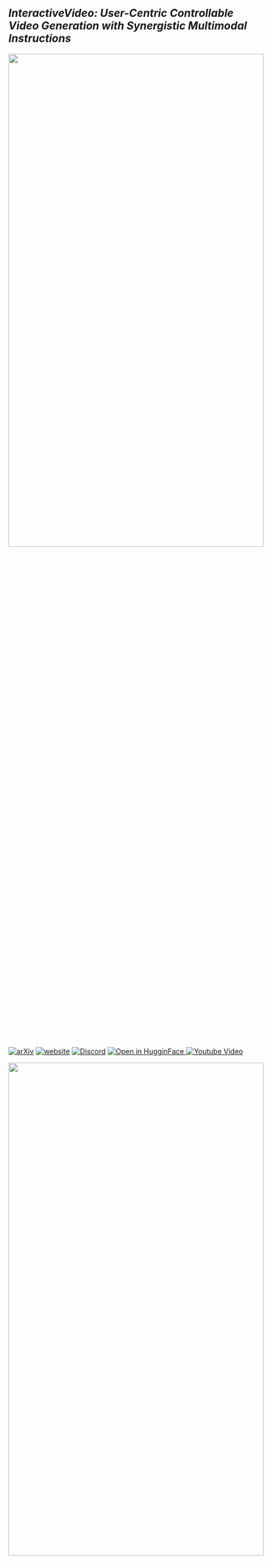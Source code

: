 

## ___***InteractiveVideo: User-Centric Controllable Video Generation with Synergistic Multimodal Instructions***___

<p align="center" width="100%">
<img src="assets/banner.gif"  width="100%" height="50%">
</p>

[![arXiv](https://img.shields.io/badge/arxiv-2402.03040-b31b1b?style=plastic&color=b31b1b&link=https%3A%2F%2Farxiv.org%2Fabs%2F2402.03040)](https://arxiv.org/abs/2402.03040)
[![website](https://img.shields.io/badge/Project-Website-brightgreen)](https://invictus717.github.io/InteractiveVideo/)
[![Discord](https://dcbadge.vercel.app/api/server/vm9AJByvej?style=flat)](https://discord.gg/vm9AJByvej)
<a target="_blank" href="https://huggingface.co/spaces/Yiyuan/InteractiveVideo">
  <img src="https://huggingface.co/datasets/huggingface/badges/raw/main/open-in-hf-spaces-sm.svg" alt="Open in HugginFace"/>
</a>
<a target="_blank" href="https://www.youtube.com/watch?v=61_iS_ltxsc">
  <img src="https://img.shields.io/badge/YouTube-%23FF0000.svg" alt="Youtube Video"/>
</a>

<p align="center" width="100%">
<img src="assets/inst/inst.gif"  width="100%" height="50%">
</p>

## 🔆 Introduction


*InteractiveVideo* is a user-centric framework for interactive video generation. It highlights the contributions of comprehensive editing by users' intuitive manipulation, and it performs high-quality regional content control and precise motion control. We would like to introduce features as follows:

### 1. Personalize A Video

<table class="center">
  <td><img src=assets/personalize/1-origin.jpg width="210" height='210'></td>
  <td><img src=assets/personalize/1-prompt.jpg width="210" height='210'></td>
  <td><img src=assets/personalize/1-result.gif width="210" height='210'></td>
  <tr>
  <td style="text-align:center;" width="210">"Purple Flowers."</td>
  <td style="text-align:center;" width="210">"Purple Flowers, bee"</td>
  <td style="text-align:center;" width="210">"the purple flowers are shaking, a bee is flying"</td>
  <tr>
</table >

<table class="center">
  <td><img src=assets/personalize/2-origin.png width="210" height='210'></td>
  <td><img src=assets/personalize/2-prompt.png width="210" height='210'></td>
  <td><img src=assets/personalize/2-result.gif width="210" height='210'></td>
  <tr>
  <td style="text-align:center;" width="210">"1 Cat."</td>
  <td style="text-align:center;" width="210">"1 Cat, butterfly"</td>
  <td style="text-align:center;" width="210">"the small yellow butterfly is flying to the cat's face"</td>
  <tr>
</table >

### 2. Fine-grained Video Editing 

<table class="center">
  <td><img src=assets/edit/1-origin.jpg width="210" height='210'></td>
  <td><img src=assets/edit/1-prompt.jpg width="210" height='210'></td>
  <td><img src=assets/edit/1-result.gif width="210" height='210'></td>
  <tr>
  <td style="text-align:center;" width="210">"flowers."</td>
  <td style="text-align:center;" width="210">"flowers."</td>
  <td style="text-align:center;" width="210">"windy, the flowers are shaking in the wind"</td>
  <tr>
</table >

<table class="center">
  <td><img src=assets/edit/2-origin.jpg width="210" height='210'></td>
  <td><img src=assets/edit/2-prompt.jpg width="210" height='210'></td>
  <td><img src=assets/edit/2-result.gif width="210" height='210'></td>
  <tr>
  <td style="text-align:center;" width="210">"1 Man."</td>
  <td style="text-align:center;" width="210">"1 Man, rose."</td>
  <td style="text-align:center;" width="210">"1 Man, smiling."</td>
  <tr>
</table >

### 3. Powerful Motion Control

*InteractiveVideo* can perform precise motion control.

<table class="center">
  <td><img src=assets/motion/1-origin.png width="210" height='210'></td>
  <td><img src=assets/motion/1-result.gif width="210" height='210'></td>
  <td><img src=assets/motion/2-result.gif width="210" height='210'></td>
  <tr>
  <td style="text-align:center;" width="210">"1 man, dark light "</td>
  <td style="text-align:center;" width="210">"the man is turning his body"</td>
  <td style="text-align:center;" width="210">"the man is turning his body"</td>
  <tr>
</table >

<table class="center">
  <td><img src=assets/motion/2-origin.jpg width="210" height='210'></td>
  <td><img src=assets/motion/3-result.gif width="210" height='210'></td>
  <td><img src=assets/motion/4-result.gif width="210" height='210'></td>
  <tr>
  <td style="text-align:center;" width="210">"1 beautiful girl with long black hair, and a flower on her head, clouds"</td>
  <td style="text-align:center;" width="210">" the girl is turning gradually"</td>
  <td style="text-align:center;" width="210">" the girl is turning gradually"</td>
  <tr>
</table >

### 4. Characters Dressing up 

*InteractiveVideo* can smoothly cooperate with LoRAs and DreamBooth, thus, there are many potential functions of this framework that are still under-explored. 

<table class="center">
  <td><img src=assets/dress/origin.jpg width="210" height='210'></td>
  <td><img src=assets/dress/dressing1.gif width="210" height='210'></td>
  <td><img src=assets/dress/dressing2.gif width="210" height='210'></td>
  <tr>
  <td style="text-align:center;" width="210">"Yae Miko" (Genshin Impact)</td>
  <td style="text-align:center;" width="210">"Dressing Up "</td>
  <td style="text-align:center;" width="210">"Dressing Up"</td>
  <tr>
</table >

<!-- ## 📝 News
- __[2024.02.xx]__: Release [InteractiveVideo](https://arxiv.org/abs/2310.19512) Demo Video. -->

## ⚙️ Quick Start

### 1. Install Environment via Anaconda
```bash
# create a conda environment
conda create -n ivideo python=3.10
conda activate ivideo

# install requirements
pip install -r requirements.txt
```

### 2. Prepare Checkpoints

You can simply use the following script to download checkpoints
```bash
python scripts/download_models.py
```
This will take a long time, you can also selectively download checkpoints by modifying "scripts/download_models.py" and "scripts/*.json". Please make sure that there is at least one checkpoint left for each JSON file. Moreover, all checkpoints are listed as follows

1. Checkpoints for enjoying image-to-image generation

|Models|Types|Version|Checkpoints|
|:---------|:---------|:---------|:--------|
|StableDiffusion|-|v1.5|[Huggingface](https://huggingface.co/runwayml/stable-diffusion-v1-5)
|StableDiffusion|-|turbo|[Huggingface](https://huggingface.co/stabilityai/sd-turbo)
|KoHaKu|Animation|v2.1|[Huggingface](https://huggingface.co/KBlueLeaf/kohaku-v2.1)
|LCM-LoRA-StableDiffusion|-|v1.5|[Huggingface](https://huggingface.co/latent-consistency/lcm-lora-sdv1-5)
|LCM-LoRA-StableDiffusion|-|xl|[Huggingface](https://huggingface.co/latent-consistency/lcm-lora-sdxl)

2. Checkpoints for enjoying image-to-video generation

|Models|Types|Version|Checkpoints|
|:---------|:---------|:---------|:--------|
|StableDiffusion|-|v1.5|[Huggingface](https://huggingface.co/runwayml/stable-diffusion-v1-5)
|PIA (UNet)|-|-|[Huggingface](https://huggingface.co/Leoxing/PIA/tree/main)
|Dreambooth|MagicMixRealistic|v5|[Civitai](https://civitai.com/api/download/models/82446)
|Dreambooth|RCNZCartoon3d|v10|[Civitai](https://civitai.com/api/download/models/71009)
|Dreambooth|RealisticVision|-|[Huggingface](https://huggingface.co/frankjoshua/realisticVisionV51_v51VAE)


3. Checkpoints for enjoying dragging images.

|Models|Types|Resolution|Checkpoints|
|:---------|:---------|:---------|:--------|
|StyleGAN-2|Lions|512 x 512|[Google Storage](https://storage.googleapis.com/self-distilled-stylegan/lions_512_pytorch.pkl)
|StyleGAN-2|Dogs|1024 x 1024|[Google Storage](https://storage.googleapis.com/self-distilled-stylegan/dogs_1024_pytorch.pkl)
|StyleGAN-2|Horses|256 x 256|[Google Storage](https://storage.googleapis.com/self-distilled-stylegan/horses_256_pytorch.pkl)
|StyleGAN-2|Elephants|512 x 512|[Google Storage](https://storage.googleapis.com/self-distilled-stylegan/elephants_512_pytorch.pkl)
|StyleGAN-2|Face (FFHQ)|512 x 512|[NGC](https://api.ngc.nvidia.com/v2/models/nvidia/research/stylegan2/versions/1/files/stylegan2-ffhq-512x512.pkl)
|StyleGAN-2|Cat Face (AFHQ)|512 x 512|[NGC](https://api.ngc.nvidia.com/v2/models/nvidia/research/stylegan2/versions/1/files/stylegan2-afhqcat-512x512.pkl)
|StyleGAN-2|Car|512 x 512|[CloudFront](http://d36zk2xti64re0.cloudfront.net/stylegan2/networks/stylegan2-car-config-f.pkl)
|StyleGAN-2|Cat|512 x 512|[CloudFront](http://d36zk2xti64re0.cloudfront.net/stylegan2/networks/stylegan2-cat-config-f.pkl)
|StyleGAN-2|Landmark (LHQ)|256 x 256|[Google Drive](https://drive.google.com/file/d/16twEf0T9QINAEoMsWefoWiyhcTd-aiWc/view)

Also, you can train and try your customized models. You should put your model into the "checkpoints" folder, which is organized as follows
```python
InteractiveVideo  # project
|----checkpoints
|----|----drag  # Drag
|----|----|----stylegan2_elephants_512_pytorch.pkl
|----|----i2i  # Image-2-Image
|----|----|----lora
|----|----|----|----lcm-lora-sdv1-5.safetensors
|----|----i2v  # Image-to-Video
|----|----|----unet
|----|----|----|----pia.ckpt
|----|----|----dreambooth
|----|----|----|----realisticVisionV51_v51VAE.safetensors
|----|----diffusion_body
|----|----|----stable-diffusion-v1-5
|----|----|----kohahu-v2-1
|----|----|----sd-turbo
```

## 💫 Usage

### 1. Local demo
To run a local demo, use the following command (recommended)
```bash
  python demo/main.py
```

You can also run our web demo locally with
```bash
  python demo/main_gradio.py
```

In the following, we provide some instructions for a quick start.

### 2. Image-to-Image Generation

Input image-to-image text prompts, and click the "Confirm Text" button. The generation is real-time.

<img src="assets/inst/inst_igen.gif" width = "70%" height = "70%"/>

### 3. Image-to-Video Generation

Input image-to-video text prompts, and click the "Confirm Text" button. Then click the "Generate Video" button and wait for seconds.

<img src="assets/inst/inst_vgen.gif" width = "70%" height = "70%"/>

The generated video might not be satisfactory, but you can properly customize the video with multi-modal instructions. For example, draw butterflies to help the model know the location of them.

<img src="assets/inst/inst_custom.gif" width = "70%" height = "70%"/>

### 4. Drag Image

You can also drag images. First, you should choose a proper checkpoint in the "Drag Image" tab and click the "Drag Mode On" button. It will take a few minutes to prepare. Then you can draw masks, add points, and click the "start" button. Once the result is satisfactory, click the "stop" button. 

<img src="assets/inst/inst_advance.gif" width = "70%" height = "70%"/>

## 😉 Citation
If the code and paper help your research, please kindly cite:
```
@article{zhang2024interactivevideo,
      title={InteractiveVideo: User-Centric Controllable Video Generation with Synergistic Multimodal Instructions}, 
      author={Zhang, Yiyuan and Kang, Yuhao and Zhang, Zhixin and Ding, Xiaohan and Zhao, Sanyuan and Yue, Xiangyu},
      year={2024},
      eprint={2402.03040},
      archivePrefix={arXiv},
      primaryClass={cs.CV}
}
```


## 🤗 Acknowledgements
Our codebase builds on [Stable Diffusion](https://github.com/Stability-AI/stablediffusion), [StreamDiffusion](https://github.com/cumulo-autumn/StreamDiffusion), [DragGAN](https://github.com/XingangPan/DragGAN), [PTI](https://github.com/danielroich/PTI), and [PIA](https://github.com/open-mmlab/PIA). Thanks the authors for sharing their awesome codebases! 


## 📢 Disclaimer
We develop this repository for **RESEARCH** purposes, so it can only be used for personal/research/non-commercial purposes. 